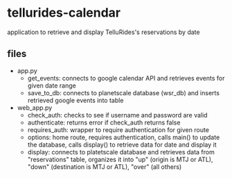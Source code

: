 # tellurides-calendar
application to retrieve and display TelluRides's reservations by date

## files
- app.py 
    - get_events: connects to google calendar API and retrieves events for given date range
    - save_to_db: connects to planetscale database (wsr_db) and inserts retrieved google events into table
- web_app.py
    - check_auth: checks to see if username and password are valid
    - authenticate: returns error if check_auth returns false
    - requires_auth: wrapper to require authentication for given route
    - options: home route, requires authentication, calls main() to update the database, calls display() to retrieve data for date and display it
    - display: connects to platetscale database and retrieves data from "reservations" table, organizes it into "up" (origin is MTJ or ATL), "down" (destination is MTJ or ATL), "over" (all others)
   